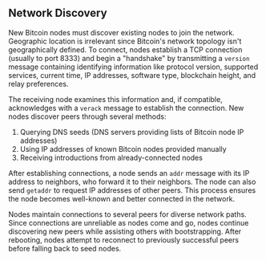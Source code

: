 ## Network Discovery

New Bitcoin nodes must discover existing nodes to join the network. Geographic location is irrelevant since Bitcoin's network topology isn't geographically defined. To connect, nodes establish a TCP connection (usually to port 8333) and begin a "handshake" by transmitting a `version` message containing identifying information like protocol version, supported services, current time, IP addresses, software type, blockchain height, and relay preferences.

The receiving node examines this information and, if compatible, acknowledges with a `verack` message to establish the connection. New nodes discover peers through several methods:

1. Querying DNS seeds (DNS servers providing lists of Bitcoin node IP addresses)
2. Using IP addresses of known Bitcoin nodes provided manually
3. Receiving introductions from already-connected nodes

After establishing connections, a node sends an `addr` message with its IP address to neighbors, who forward it to their neighbors. The node can also send `getaddr` to request IP addresses of other peers. This process ensures the node becomes well-known and better connected in the network.

Nodes maintain connections to several peers for diverse network paths. Since connections are unreliable as nodes come and go, nodes continue discovering new peers while assisting others with bootstrapping. After rebooting, nodes attempt to reconnect to previously successful peers before falling back to seed nodes.